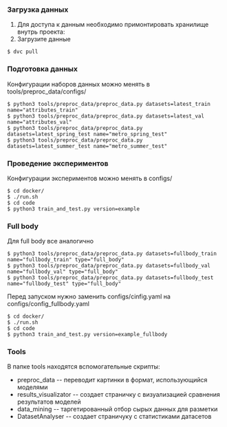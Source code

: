 ### Загрузка данных
1. Для доступа к данным необходимо примонтировать хранилище внутрь проекта:
2. Загрузите данные
```console
$ dvc pull
``` 
### Подготовка данных
Конфигурации наборов данных можно менять в tools/preproc_data/configs/ 
```console
$ python3 tools/preproc_data/preproc_data.py datasets=latest_train name="attributes_train"
$ python3 tools/preproc_data/preproc_data.py datasets=latest_val name="attributes_val"
$ python3 tools/preproc_data/preproc_data.py datasets=latest_spring_test name="metro_spring_test"
$ python3 tools/preproc_data/preproc_data.py datasets=latest_summer_test name="metro_summer_test"
``` 
### Проведение экспериментов
Конфигурации экспериментов можно менять в configs/ 
```console
$ cd docker/
$ ./run.sh
$ cd code
$ python3 train_and_test.py version=example
``` 

### Full body
Для full body все аналогично
```console
$ python3 tools/preproc_data/preproc_data.py datasets=fullbody_train name="fullbody_train" type="full_body"
$ python3 tools/preproc_data/preproc_data.py datasets=fullbody_val name="fullbody_val" type="full_body"
$ python3 tools/preproc_data/preproc_data.py datasets=fullbody_test name="fullbody_test" type="full_body"
``` 

Перед запуском нужно заменить configs/cinfig.yaml на configs/config_fullbody.yaml
```console
$ cd docker/
$ ./run.sh
$ cd code
$ python3 train_and_test.py version=example_fullbody
``` 

### Tools
В папке tools находятся вспомогательные скрипты:
* preproc_data -- переводит картинки в формат, использующийся моделями
* results_visualizator -- создает страничку с визуализацией сравнения результатов моделей
* data_mining -- таргетированный отбор сырых данных для разметки
* DatasetAnalyser -- создает страничуку с статистиками датасетов
